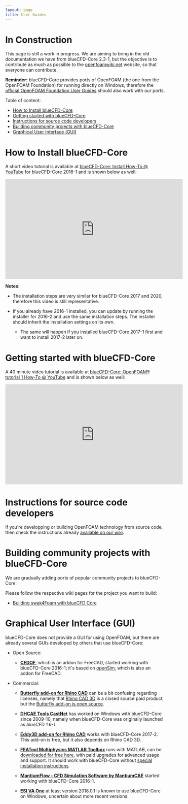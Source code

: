 ```yaml
---
layout: page
title: User Guides
---
```


# In Construction

This page is still a work in progress. We are aiming to bring in the old
documentation we have from blueCFD-Core 2.3-1, but the objective is to contribute
as much as possible to the [openfoamwiki.net](https://openfoamwiki.net) website,
so that everyone can contribute.

**Reminder:** blueCFD-Core provides ports of OpenFOAM (the one from the
OpenFOAM Foundation) for running directly on Windows, therefore the [official
OpenFOAM Foundation User Guides](http://cfd.direct/openfoam/user-guide/) should
also work with our ports.

Table of content:
* [How to Install blueCFD-Core](#how-to-install-bluecfd-core)
* [Getting started with blueCFD-Core](#getting-started-with-bluecfd-core)
* [Instructions for source code developers](#instructions-for-source-code-developers)
* [Building community projects with blueCFD-Core](#building-community-projects-with-bluecfd-core)
* [Graphical User Interface (GUI)](#graphical-user-interface-gui)

# How to Install blueCFD-Core

A short video tutorial is available at
[blueCFD-Core: Install How-To @ YouTube](https://www.youtube.com/watch?v=nl7er2t-TnU)
for blueCFD-Core 2016-1 and is shown below as well:
<iframe width="560" height="315" src="https://www.youtube.com/embed/nl7er2t-TnU" frameborder="0" allowfullscreen></iframe>

**Notes**:

* The installation steps are very similar for blueCFD-Core 2017 and 2020,
therefore this video is still representative.

* If you already have 2016-1 installed, you can update by running the
installer for 2016-2 and use the same installation steps. The installer should
inherit the installation settings on its own.

    * The same will happen if you installed blueCFD-Core 2017-1 first and want
      to install 2017-2 later on.


# Getting started with blueCFD-Core

A 40 minute video tutorial is available at
[blueCFD-Core: OpenFOAM® tutorial 1 How-To @ YouTube](https://www.youtube.com/watch?v=1Ti0yU1JdTQ)
and is shown below as well:
<iframe width="560" height="315" src="https://www.youtube.com/embed/1Ti0yU1JdTQ" frameborder="0" allowfullscreen></iframe>


# Instructions for source code developers
If you're developping or building OpenFOAM technology from source code, then
check the instructions already [available on our wiki](https://github.com/blueCFD/Core/wiki/).


# Building community projects with blueCFD-Core

We are gradually adding ports of popular community projects to blueCFD-Core.

Please follow the respective wiki pages for the project you want to build:

* [Building swak4Foam with blueCFD Core](https://github.com/blueCFD/Core/wiki/Building-swak4Foam-with-blueCFD-Core)


# Graphical User Interface (GUI)

blueCFD-Core does not provide a GUI for using OpenFOAM, but there are already
several GUIs developed by others that use blueCFD-Core:

* Open Source:

    * **[CFDOF](https://github.com/jaheyns/CfdOF#computational-fluid-dynamics-cfd-workbench-for-freecad)**,
      which is an addon for FreeCAD, started working
      with blueCFD-Core 2016-1; it's based on
      [openSim](https://opensimsa.github.io/download.html), which is also an
      addon for FreeCAD.

* Commercial:

    * **[Butterfly add-on for Rhino CAD](https://www.ladybug.tools/butterfly.html)**
      can be a bit confusing regarding licenses, namely that
      [Rhino CAD 3D](https://www.rhino3d.com) is a closed source paid product,
      but the [Butterfly add-on is open source](https://github.com/ladybug-tools/butterfly).

    * **[DHCAE Tools CastNet](http://www.dhcae-tools.com/CastNet.html)** has worked
      on Windows with blueCFD-Core since 2009-10, namely when blueCFD-Core was
      originally launched as _blueCFD 1.6-1_.

    * **[Eddy3D add-on for Rhino CAD](https://www.eddy3d.com)** works with
      blueCFD-Core 2017-2. This add-on is free, but it also depends on Rhino
      CAD 3D.

    * **[FEATool Multiphysics MATLAB Toolbox](https://www.featool.com)** runs
      with MATLAB, can be [downloaded for free here](https://www.featool.com/download),
      with paid upgrades for advanced usage and support. It should work with
      blueCFD-Core without [special installation instructions](https://www.featool.com/doc/solver.html#install_of).

    * **[MantiumFlow - CFD Simulation Software by MantiumCAE](http://mantiumflow.com/installation/)**
      started working with blueCFD-Core 2016-1.

    * **[ESI VA One](https://myesi.esi-group.com/downloads/software-downloads/va-one-2018.0.1)**
      at least version 2018.0.1 is known to use blueCFD-Core on Windows,
      uncertain about more recent versions.
